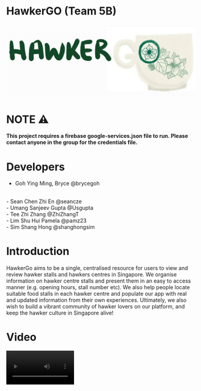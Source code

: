# HawkerGO (Team 5B)
![HawkerGo](./readme_resources/logo.jpg "Title")

# NOTE ⚠️
<b>This project requires a firebase google-services.json file to run. Please contact anyone in the group for the credentials file.</b>

# Developers
- Goh Ying Ming, Bryce    @brycegoh
<br/>
- Sean Chen Zhi En        @seancze
<br/>
- Umang Sanjeev Gupta     @Usgupta
<br/>
- Tee Zhi Zhang           @ZhiZhangT
<br/>
- Lim Shu Hui Pamela      @pamz23
<br/>
- Sim Shang Hong          @shanghongsim
<br/>

# Introduction
HawkerGo aims to be a single, centralised resource for users to view and review hawker stalls and hawkers centres in Singapore. We organise information on hawker centre stalls and present them in an easy to access manner (e.g. opening hours, stall number etc). We also help people locate suitable food stalls in each hawker centre and  populate our app with real and updated information from their own experiences. Ultimately, we also wish to build a vibrant community of hawker lovers on our platform, and keep the hawker culture in Singapore alive!

# Video
<video src='https://www.youtube.com/embed/dtdSYYcxvCk' width=180/>

# Folder Structure
Our app is split into different folders, each comprising of files that handle a specific part of our app. The folders are split as such:
```
Folders:

app/src/main/java/com/example/hawkergo
|
└─── activities             
│   └─── baseActivities
│   └─── helpers
│ 
└─── adapters
│ 
└─── fragments
│ 
└─── models
│ 
└─── services
│   └─── interfaces
│   └─── utils
│
└─── utils
```






